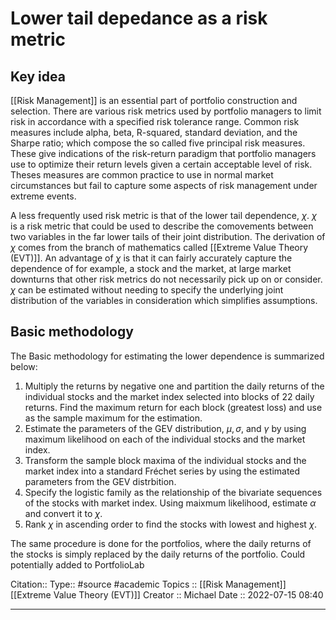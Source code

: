 # Lower tail depedance as a risk metric

## Key idea

[[Risk Management]] is an essential part of portfolio construction and selection. There are various   risk metrics used by portfolio managers to limit risk in accordance with a specified risk tolerance  range. Common risk measures include alpha, beta, R-squared, standard deviation, and the Sharpe   ratio; which compose the so called five principal risk measures. These give indications of the  risk-return paradigm that portfolio managers use to optimize their return levels given a certain acceptable level of risk. Theses measures are common practice to use in normal market circumstances  but fail to capture some aspects of risk management under extreme events.

A less frequently used risk metric is that of the lower tail dependence, $\chi$. $\chi$ is a risk metric that could be used to describe the comovements between two variables in the far lower tails of their joint distribution. The derivation of $\chi$ comes from the branch of mathematics called [[Extreme Value Theory (EVT)]]. An advantage of $\chi$ is that it can fairly accurately capture the dependence of for example, a stock and the market, at large market downturns that other risk metrics do not necessarily pick up on or consider. $\chi$ can be estimated without needing to specify the underlying joint distribution of the variables in consideration which simplifies assumptions.


## Basic methodology

The Basic methodology for estimating the lower dependence is summarized below:

1. Multiply the returns by negative one and partition the daily returns of the individual stocks and the market index selected into blocks of 22 daily returns. Find the maximum return for each block (greatest loss) and use as the sample maximum for the estimation.
2. Estimate the parameters of the GEV distribution, $\mu, \sigma$, and $\gamma$ by using maximum likelihood on each of the individual stocks and the market index.
3. Transform the sample block maxima of the individual stocks and the market index into a standard Fréchet series by using the estimated parameters from the GEV distrbition. 
4. Specify the logistic family as the relationship of the bivariate sequences of the stocks with market index. Using maixmum likelihood, estimate $\alpha$ and convert it to $\chi$.
5. Rank $\chi$ in ascending order to find the stocks with lowest and highest $\chi$.


The same procedure is done for the portfolios, where the daily returns of the stocks is simply replaced by the daily returns of the portfolio.
Could potentially added to PortfolioLab

Citation::
Type:: #source #academic 
Topics :: [[Risk Management]] [[Extreme Value Theory (EVT)]]
Creator :: Michael
Date :: 2022-07-15 08:40


---
